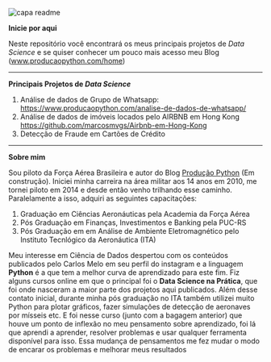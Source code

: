 ![capa readme](https://user-images.githubusercontent.com/68914568/144296701-9d7e5510-2f80-404d-b114-67933452649c.png)

**Inicie por aqui**

Neste repositório você encontrará os meus principais projetos de *Data Science* e se quiser conhecer um pouco mais acesso meu Blog (www.producaopython.com/home)

---

**Principais Projetos de *Data Science***
1. Análise de dados de Grupo de Whatsapp: https://www.producaopython.com/analise-de-dados-de-whatsapp/
2. Análise de dados de imóveis locados pelo AIRBNB em Hong Kong https://github.com/marcosmvgs/Airbnb-em-Hong-Kong
3. Detecção de Fraude em Cartões de Crédito

---

**Sobre mim**

Sou piloto da Força Aérea Brasileira e autor do Blog [Produção Python](https://www.producaopython.com/) (Em construção). Iniciei minha carreira na área militar aos 14 anos em 2010, me tornei piloto em 2014 e desde então venho trilhando esse caminho. Paralelamente a isso, adquiri as seguintes capacitações:

1. Graduação em Ciências Aeronáuticas pela Academia da Força Aérea
2. Pós Graduação em Finanças, Investimentos e Banking pela PUC-RS
3. Pós Graduação em  em Análise de Ambiente Eletromagnético pelo Instituto Tecnlógico da Aeronáutica (ITA)

Meu interesse em Ciência de Dados despertou com os conteúdos publicados pelo Carlos Melo em seu perfil do instagram e a linguagem **Python** é a que tem a melhor curva de aprendizado para este fim. 
Fiz alguns cursos online em que o principal foi o **Data Science na Prática**, que foi onde nasceram a maior parte dos projetos aqui publicados. Além desse contato inicial, durante minha pós graduação no ITA também utilizei muito Python para plotar gráficos, fazer simulações de detecção de aeronaves por mísseis etc. E foi nesse curso (junto com a bagagem anterior) que houve um ponto de inflexão no meu pensamento sobre aprendizado, foi lá que aprendi a aprender, resolver problemas e usar qualquer ferramenta disponível para isso. Essa mudança de pensamentos me fez mudar o modo de encarar os problemas e melhorar meus resultados
